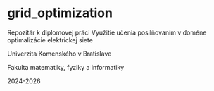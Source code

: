 # grid_optimization
Repozitár k diplomovej práci Využitie učenia posilňovaním v doméne optimalizácie elektrickej siete

Univerzita Komenského v Bratislave

Fakulta matematiky, fyziky a informatiky

2024-2026
